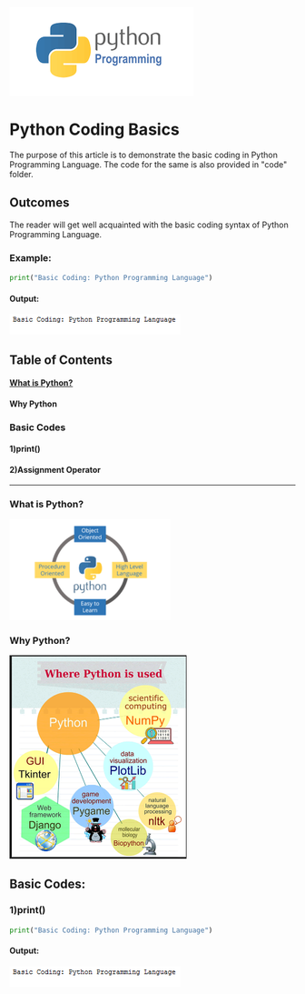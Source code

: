 ![python](/images/pythonprogramming.png)
# Python Coding Basics
The purpose of this article is to demonstrate the basic coding in Python Programming Language. The code for the same is also provided in "code" folder.
## Outcomes
The reader will get well acquainted with the basic coding syntax of Python Programming Language.
### Example:
```python
print("Basic Coding: Python Programming Language")
```
#### Output:
![python](/images/print.PNG)

## Table of Contents
#### [What is Python?](What-is-Python?)
#### Why Python
### Basic Codes
#### 1)print()
#### 2)Assignment Operator

---
<a name="What-is-Python?"/>

### What is Python?
![python](/python3.png)

### Why Python?
![python](images/usesofpython.png)

## Basic Codes:

### 1)print()
```python
print("Basic Coding: Python Programming Language")
```
#### Output:
![python](/images/print.PNG)


